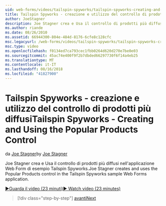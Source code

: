 ```yaml
---
uid: web-forms/videos/tailspin-spyworks/tailspin-spyworks-creating-and-using-the-popular-products-control
title: Tailspin Spyworks - creazione e utilizzo del controllo di prodotti più diffusi | Microsoft Docs
author: JoeStagner
description: Joe Stagner crea e Usa il controllo di prodotti più diffusi nell'applicazione Web Form di esempio Tailspin Spyworks.
ms.author: riande
ms.date: 08/26/2010
ms.assetid: 66944300-804e-484d-8176-6cfe8c128cfc
msc.legacyurl: /web-forms/videos/tailspin-spyworks/tailspin-spyworks-creating-and-using-the-popular-products-control
msc.type: video
ms.openlocfilehash: f0134ed7ca793cec1fbb0264d620d270e7be0e03
ms.sourcegitcommit: 45ac74e400f9f2b7dbded66297730f6f14a4eb25
ms.translationtype: MT
ms.contentlocale: it-IT
ms.lasthandoff: 08/16/2018
ms.locfileid: "41827900"
---
```

<a name="tailspin-spyworks---creating-and-using-the-popular-products-control"></a><span data-ttu-id="b7fb1-103">Tailspin Spyworks - creazione e utilizzo del controllo di prodotti più diffusi</span><span class="sxs-lookup"><span data-stu-id="b7fb1-103">Tailspin Spyworks - Creating and Using the Popular Products Control</span></span>
====================
<span data-ttu-id="b7fb1-104">da [Joe Stagner](https://github.com/JoeStagner)</span><span class="sxs-lookup"><span data-stu-id="b7fb1-104">by [Joe Stagner](https://github.com/JoeStagner)</span></span>

<span data-ttu-id="b7fb1-105">Joe Stagner crea e Usa il controllo di prodotti più diffusi nell'applicazione Web Form di esempio Tailspin Spyworks.</span><span class="sxs-lookup"><span data-stu-id="b7fb1-105">Joe Stagner creates and uses the Popular Products control in the Tailspin Spyworks sample Web Forms application.</span></span>

[<span data-ttu-id="b7fb1-106">&#9654;Guarda il video (23 minuti)</span><span class="sxs-lookup"><span data-stu-id="b7fb1-106">&#9654; Watch video (23 minutes)</span></span>](https://channel9.msdn.com/Blogs/ASP-NET-Site-Videos/tailspin-spyworks-creating-and-using-the-popular-products-control)

> [!div class="step-by-step"]
> [<span data-ttu-id="b7fb1-107">avanti</span><span class="sxs-lookup"><span data-stu-id="b7fb1-107">Next</span></span>](tailspin-spyworks-implementing-and-using-the-also-purchased-control.md)

